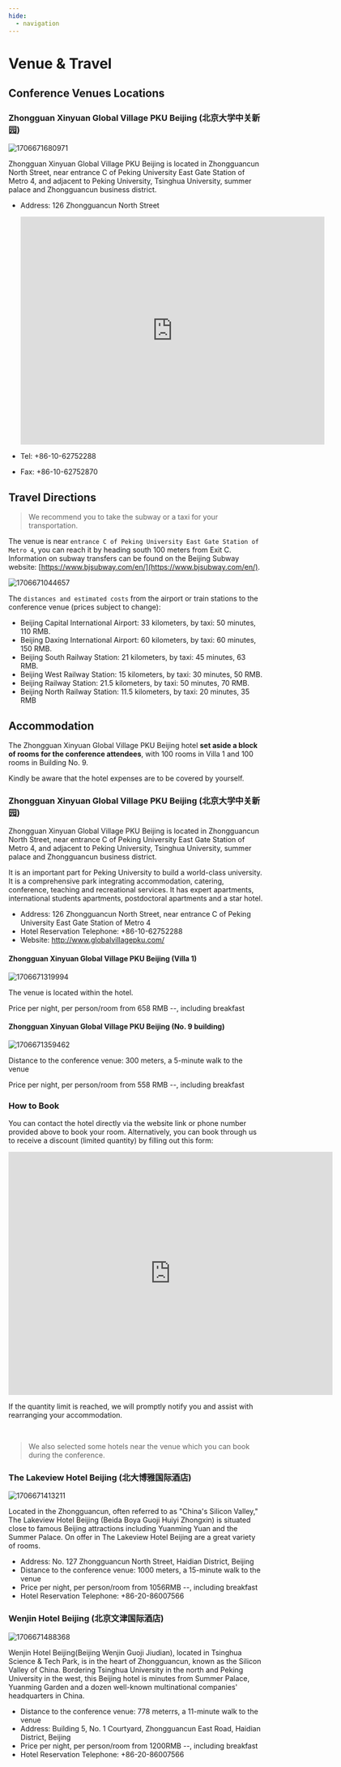 ```yaml
---
hide:
  - navigation
---
```


# Venue & Travel

## Conference Venues Locations

### Zhongguan Xinyuan Global Village PKU Beijing (北京大学中关新园)

![1706671680971](image/index/1706671680971.png)

Zhongguan Xinyuan Global Village PKU Beijing is located in Zhongguancun North Street, near entrance C of Peking University East Gate Station of Metro 4, and adjacent to Peking University, Tsinghua University, summer palace and Zhongguancun business district.

- Address: 126 Zhongguancun North Street

    <iframe src="https://www.google.com/maps/embed?pb=!1m18!1m12!1m3!1d10814.279868491565!2d116.30784174159498!3d39.9940337908355!2m3!1f0!2f0!3f0!3m2!1i1024!2i768!4f13.1!3m3!1m2!1s0x35f056ac64b7cf1d%3A0x63d6bea0b79d68c7!2sZhongguan%20Xinyuan%20Global%20Village%20PKU!5e0!3m2!1sen!2sus!4v1706670614804!5m2!1sen!2sus" width="600" height="450" style="border:0;" allowfullscreen="" loading="lazy" referrerpolicy="no-referrer-when-downgrade"></iframe>

- Tel: +86-10-62752288
- Fax: +86-10-62752870

## Travel Directions

> We recommend you to take the subway or a taxi for your transportation.

The venue is near `entrance C of Peking University East Gate Station of Metro 4`, you can reach it by heading south 100 meters from Exit C. Information on subway transfers can be found on the Beijing Subway website: [https://www.bjsubway.com/en/](https://www.bjsubway.com/en/).

![1706671044657](image/index/1706671044657.png)

The `distances and estimated costs` from the airport or train stations to the conference venue (prices subject to change):

- Beijing Capital International Airport: 33 kilometers, by taxi: 50 minutes, 110 RMB.
- Beijing Daxing International Airport: 60 kilometers, by taxi: 60 minutes, 150 RMB.
- Beijing South Railway Station: 21 kilometers, by taxi: 45 minutes, 63 RMB.
- Beijing West Railway Station: 15 kilometers, by taxi: 30 minutes, 50 RMB.
- Beijing Railway Station: 21.5 kilometers, by taxi: 50 minutes, 70 RMB.
- Beijing North Railway Station: 11.5 kilometers, by taxi: 20 minutes, 35 RMB

## Accommodation

The Zhongguan Xinyuan Global Village PKU Beijing hotel **set aside a block of rooms for the conference attendees**, with 100 rooms in Villa 1 and 100 rooms in Building No. 9.

Kindly be aware that the hotel expenses are to be covered by yourself.

### Zhongguan Xinyuan Global Village PKU Beijing (北京大学中关新园)

Zhongguan Xinyuan Global Village PKU Beijing is located in Zhongguancun North Street, near entrance C of Peking University East Gate Station of Metro 4, and adjacent to Peking University, Tsinghua University, summer palace and Zhongguancun business district.

It is an important part for Peking University to build a world-class university. It is a comprehensive park integrating accommodation, catering, conference, teaching and recreational services. It has expert apartments, international students apartments, postdoctoral apartments and a star hotel.

- Address: 126 Zhongguancun North Street, near entrance C of Peking University East Gate Station of Metro 4
- Hotel Reservation Telephone: +86-10-62752288
- Website: http://www.globalvillagepku.com/

#### Zhongguan Xinyuan Global Village PKU Beijing (Villa 1)

![1706671319994](image/index/1706671319994.png)

The venue is located within the hotel.

Price per night, per person/room from 658 RMB --, including breakfast

#### Zhongguan Xinyuan Global Village PKU Beijing (No. 9 building)

![1706671359462](image/index/1706671359462.png)

Distance to the conference venue: 300 meters, a 5-minute walk to the venue

Price per night, per person/room from 558 RMB --, including breakfast

### How to Book

You can contact the hotel directly via the website link or phone number provided above to book your room. Alternatively, you can book through us to receive a discount (limited quantity) by filling out this form:

<iframe src="https://docs.google.com/forms/d/e/1FAIpQLSdS__Q7o3mlPvLMQKReyJUnL7R8mqJYbiyoAnWTD5ltFexSOQ/viewform?embedded=true" width="640" height="480" frameborder="0" marginheight="0" marginwidth="0">Loading…</iframe>

If the quantity limit is reached, we will promptly notify you and assist with rearranging your accommodation.

<br>

> We also selected some hotels near the venue which you can book during the conference.

### The Lakeview Hotel Beijing (北大博雅国际酒店)

![1706671413211](image/index/1706671413211.png)

Located in the Zhongguancun, often referred to as "China's Silicon Valley," The Lakeview Hotel Beijing (Beida Boya Guoji Huiyi Zhongxin) is situated close to famous Beijing attractions including Yuanming Yuan and the Summer Palace. On offer in The Lakeview Hotel Beijing are a great variety of rooms.

- Address: No. 127 Zhongguancun North Street, Haidian District, Beijing
- Distance to the conference venue: 1000 meters, a 15-minute walk to the venue
- Price per night, per person/room from 1056RMB --, including breakfast
- Hotel Reservation Telephone: +86-20-86007566

### Wenjin Hotel Beijing (北京文津国际酒店)

![1706671488368](image/index/1706671488368.png)

Wenjin Hotel Beijing(Beijing Wenjin Guoji Jiudian), located in Tsinghua Science & Tech Park, is in the heart of Zhongguancun, known as the Silicon Valley of China. Bordering Tsinghua University in the north and Peking University in the west, this Beijing hotel is minutes from Summer Palace, Yuanming Garden and a dozen well-known multinational companies' headquarters in China.

- Distance to the conference venue: 778 meterrs, a 11-minute walk to the venue
- Address: Building 5, No. 1 Courtyard, Zhongguancun East Road, Haidian District, Beijing
- Price per night, per person/room from 1200RMB --, including breakfast
- Hotel Reservation Telephone: +86-20-86007566
